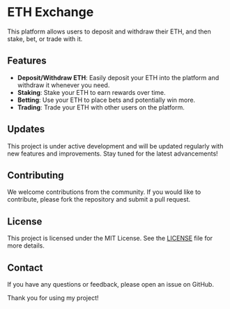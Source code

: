 # ETH Exchange 
This platform allows users to deposit and withdraw their ETH, and then stake, bet, or trade with it. 

## Features

- **Deposit/Withdraw ETH**: Easily deposit your ETH into the platform and withdraw it whenever you need.
- **Staking**: Stake your ETH to earn rewards over time.
- **Betting**: Use your ETH to place bets and potentially win more.
- **Trading**: Trade your ETH with other users on the platform.

## Updates

This project is under active development and will be updated regularly with new features and improvements. Stay tuned for the latest advancements!
## Contributing

We welcome contributions from the community. If you would like to contribute, please fork the repository and submit a pull request.

## License

This project is licensed under the MIT License. See the [LICENSE](LICENSE) file for more details.

## Contact

If you have any questions or feedback, please open an issue on GitHub.

Thank you for using my project!